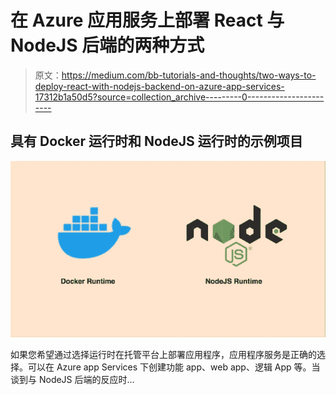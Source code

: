 # 在 Azure 应用服务上部署 React 与 NodeJS 后端的两种方式

> 原文：<https://medium.com/bb-tutorials-and-thoughts/two-ways-to-deploy-react-with-nodejs-backend-on-azure-app-services-17312b1a50d5?source=collection_archive---------0----------------------->

## 具有 Docker 运行时和 NodeJS 运行时的示例项目

![](img/aa2dc7f35da8f1858afae68f4aa2b50c.png)

如果您希望通过选择运行时在托管平台上部署应用程序，应用程序服务是正确的选择。可以在 Azure app Services 下创建功能 app、web app、逻辑 App 等。当谈到与 NodeJS 后端的反应时…